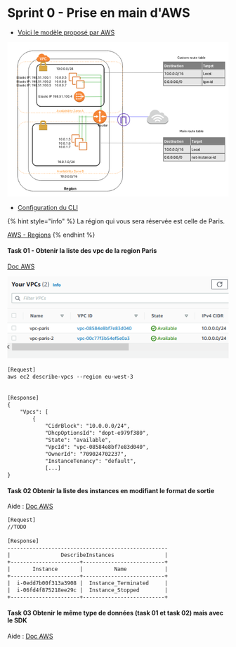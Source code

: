 # Sprint 0 - Prise en main d'AWS

* [Voici le modèle proposé par AWS](https://docs.aws.amazon.com/vpc/latest/userguide/VPC_NAT_Instance.html)

![](<../../../../.gitbook/assets/image (23).png>)

* [Configuration du CLI](https://docs.aws.amazon.com/cli/latest/userguide/getting-started-install.html)

{% hint style="info" %}
La région qui vous sera réservée est celle de Paris.

[AWS - Regions](https://docs.aws.amazon.com/AWSEC2/latest/UserGuide/using-regions-availability-zones.html)
{% endhint %}

#### Task 01 - Obtenir la liste des vpc de la region Paris

[Doc AWS](https://docs.aws.amazon.com/cli/latest/reference/ec2/describe-vpcs.html)

![Voici le résultat à obtenir (mais via le cli)](<../../../../.gitbook/assets/image (25).png>)

```
[Request]
aws ec2 describe-vpcs --region eu-west-3


[Response]
{
    "Vpcs": [
        {
            "CidrBlock": "10.0.0.0/24",
            "DhcpOptionsId": "dopt-e979f380",
            "State": "available",
            "VpcId": "vpc-08584e8bf7e83d040",
            "OwnerId": "709024702237",
            "InstanceTenancy": "default",
            [...]
}
```

#### Task 02 Obtenir la liste des instances en modifiant le format de sortie&#x20;

Aide : [Doc AWS](https://docs.aws.amazon.com/cli/latest/reference/ec2/describe-instances.html)

```
[Request]
//TODO

[Response]
---------------------------------------------------
|                DescribeInstances                |
+----------------------+--------------------------+
|       Instance       |          Name            |
+----------------------+--------------------------+
|  i-0edd7b00f313a3908 |  Instance_Terminated     |
|  i-06fd4f875218ee29c |  Instance_Stopped        |
+----------------------+--------------------------+
```

#### Task 03 Obtenir le même type de données (task 01 et task 02) mais avec le SDK

Aide : [Doc AWS](https://aws.amazon.com/sdk-for-javascript/)
